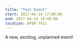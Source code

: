 ```yaml
---
title: "Test Event"
start: 2017-04-14 17:00:00
end: 2017-04-14 18:00:00
location: AP&M 7421
---
```

A new, exciting, unplanned event!
